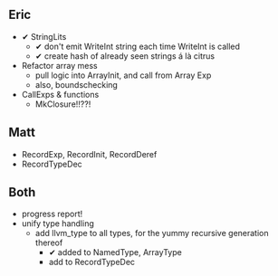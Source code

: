 Eric
----

- ✔ StringLits
	+ ✔ don't emit WriteInt string each time WriteInt is called
	+ ✔ create hash of already seen strings á là citrus
- Refactor array mess
	- pull logic into ArrayInit, and call from Array Exp
	- also, boundschecking
- CallExps & functions
	- MkClosure!!??!

Matt
----

- RecordExp, RecordInit, RecordDeref
- RecordTypeDec

Both
----

- progress report!
- unify type handling
	- add llvm_type to all types, for the yummy recursive generation thereof
		+ ✔ added to NamedType, ArrayType
		- add to RecordTypeDec